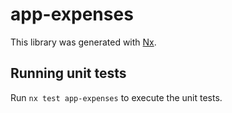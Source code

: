 # app-expenses

This library was generated with [Nx](https://nx.dev).

## Running unit tests

Run `nx test app-expenses` to execute the unit tests.
